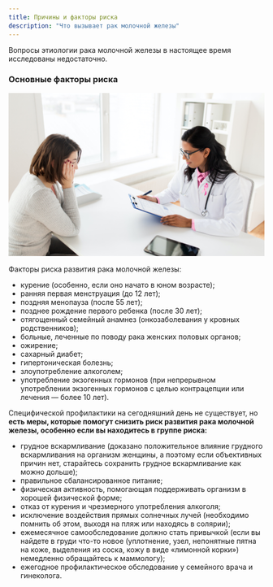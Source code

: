 ```yaml
---
title: Причины и факторы риска
description: "Что вызывает рак молочной железы"
---
```


Вопросы этиологии рака молочной железы в настоящее время исследованы недостаточно.

### Основные факторы риска

![Анализ причин рака груди](./doctor-with-pink-awareness-ribbon-and-patient-P6BL5PJ.jpg)

Факторы риска развития рака молочной железы:

* курение (особенно, если оно начато в юном возрасте);
* ранняя первая менструация (до 12 лет);
* поздняя менопауза (после 55 лет);
* позднее рождение первого ребенка (после 30 лет);
* отягощенный семейный анамнез (онкозаболевания у кровных родственников);
* больные, леченные по поводу рака женских половых органов;
* ожирение;
* сахарный диабет;
* гипертоническая болезнь;
* злоупотребление алкоголем;
* употребление экзогенных гормонов (при непрерывном употреблении экзогенных гормонов с целью контрацепции или лечения — более 10 лет).

Специфической профилактики на сегодняшний день не существует, но **есть меры, которые помогут снизить риск развития рака молочной железы, особенно если вы находитесь в группе риска:**

* грудное вскармливание (доказано положительное влияние грудного вскармливания на организм женщины, а поэтому если объективных причин нет, старайтесь сохранить грудное вскармливание как можно дольше);
* правильное сбалансированное питание;
* физическая активность, помогающая поддерживать организм в хорошей физической форме;
* отказ от курения и чрезмерного употребления алкоголя;
* исключение воздействия прямых солнечных лучей (необходимо помнить об этом, выходя на пляж или находясь в солярии);
* ежемесячное самообследование должно стать привычкой (если вы найдете в груди что-то новое (уплотнение, узел, непонятные пятна на коже, выделения из соска, кожу в виде «лимонной корки») немедленно обращайтесь к маммологу);
* ежегодное профилактическое обследование у семейного врача и гинеколога.
